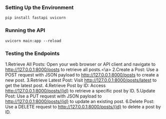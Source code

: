 ### Setting Up the Environment
`` pip install fastapi uvicorn ``

### Running the API
`` uvicorn main:app --reload ``

### Testing the Endpoints
<a>1.Retrieve All Posts: Open your web browser or API client and navigate to http://127.0.0.1:8000/posts to retrieve all posts.<\a>
2.Create a Post: Use a POST request with JSON payload to http://127.0.0.1:8000/posts to create a new post.
3.Retrieve Latest Post: Visit http://127.0.0.1:8000/posts/latest to get the latest post.
4.Retrieve Post by ID: Access http://127.0.0.1:8000/posts/{id} to retrieve a specific post by ID.
5.Update Post: Use a PUT request with JSON payload to http://127.0.0.1:8000/posts/{id} to update an existing post.
6.Delete Post: Use a DELETE request to http://127.0.0.1:8000/posts/{id} to delete a post by ID.
